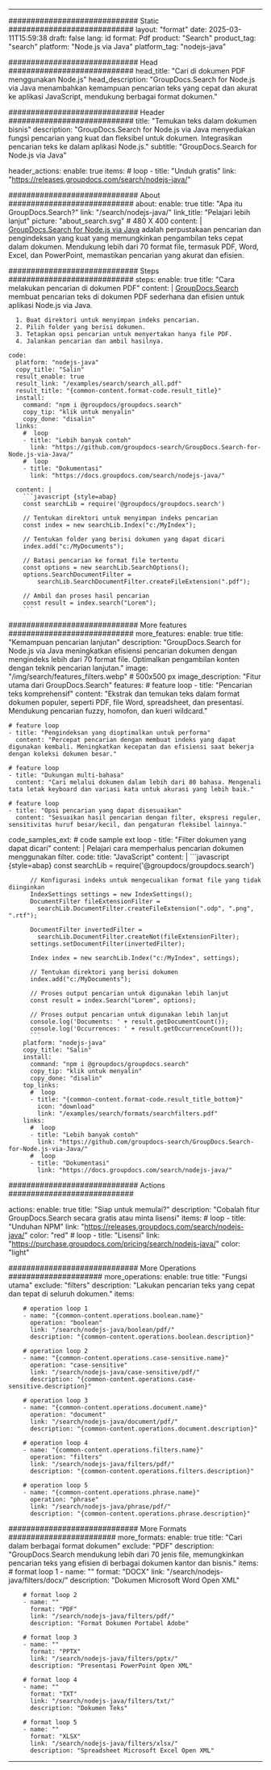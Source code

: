 
---
############################# Static ############################
layout: "format"
date:  2025-03-11T15:59:38
draft: false
lang: id
format: Pdf
product: "Search"
product_tag: "search"
platform: "Node.js via Java"
platform_tag: "nodejs-java"

############################# Head ############################
head_title: "Cari di dokumen PDF menggunakan Node.js"
head_description: "GroupDocs.Search for Node.js via Java menambahkan kemampuan pencarian teks yang cepat dan akurat ke aplikasi JavaScript, mendukung berbagai format dokumen."

############################# Header ############################
title: "Temukan teks dalam dokumen bisnis" 
description: "GroupDocs.Search for Node.js via Java menyediakan fungsi pencarian yang kuat dan fleksibel untuk dokumen. Integrasikan pencarian teks ke dalam aplikasi Node.js."
subtitle: "GroupDocs.Search for Node.js via Java" 

header_actions:
  enable: true
  items:
    #  loop
    - title: "Unduh gratis"
      link: "https://releases.groupdocs.com/search/nodejs-java/"
      
############################# About ############################
about:
    enable: true
    title: "Apa itu GroupDocs.Search?"
    link: "/search/nodejs-java/"
    link_title: "Pelajari lebih lanjut"
    picture: "about_search.svg" # 480 X 400
    content: |
       [GroupDocs.Search for Node.js via Java](/search/nodejs-java/) adalah perpustakaan pencarian dan pengindeksan yang kuat yang memungkinkan pengambilan teks cepat dalam dokumen. Mendukung lebih dari 70 format file, termasuk PDF, Word, Excel, dan PowerPoint, memastikan pencarian yang akurat dan efisien.

############################# Steps ############################
steps:
    enable: true
    title: "Cara melakukan pencarian di dokumen PDF"
    content: |
      [GroupDocs.Search](/search/nodejs-java/) membuat pencarian teks di dokumen PDF sederhana dan efisien untuk aplikasi Node.js via Java.
      
      1. Buat direktori untuk menyimpan indeks pencarian.
      2. Pilih folder yang berisi dokumen.
      3. Tetapkan opsi pencarian untuk menyertakan hanya file PDF.
      4. Jalankan pencarian dan ambil hasilnya.
   
    code:
      platform: "nodejs-java"
      copy_title: "Salin"
      result_enable: true
      result_link: "/examples/search/search_all.pdf"
      result_title: "{common-content.format-code.result_title}"
      install:
        command: "npm i @groupdocs/groupdocs.search"
        copy_tip: "klik untuk menyalin"
        copy_done: "disalin"
      links:
        #  loop
        - title: "Lebih banyak contoh"
          link: "https://github.com/groupdocs-search/GroupDocs.Search-for-Node.js-via-Java/"
        #  loop
        - title: "Dokumentasi"
          link: "https://docs.groupdocs.com/search/nodejs-java/"
          
      content: |
        ```javascript {style=abap}
        const searchLib = require('@groupdocs/groupdocs.search')

        // Tentukan direktori untuk menyimpan indeks pencarian
        const index = new searchLib.Index("c:/MyIndex");

        // Tentukan folder yang berisi dokumen yang dapat dicari
        index.add("c:/MyDocuments");

        // Batasi pencarian ke format file tertentu
        const options = new searchLib.SearchOptions();
        options.SearchDocumentFilter = 
            searchLib.SearchDocumentFilter.createFileExtension(".pdf");

        // Ambil dan proses hasil pencarian
        const result = index.search("Lorem");
        ```            

############################# More features ############################
more_features:
  enable: true
  title: "Kemampuan pencarian lanjutan"
  description: "GroupDocs.Search for Node.js via Java meningkatkan efisiensi pencarian dokumen dengan mengindeks lebih dari 70 format file. Optimalkan pengambilan konten dengan teknik pencarian lanjutan."
  image: "/img/search/features_filters.webp" # 500x500 px
  image_description: "Fitur utama dari GroupDocs.Search"
  features:
    # feature loop
    - title: "Pencarian teks komprehensif"
      content: "Ekstrak dan temukan teks dalam format dokumen populer, seperti PDF, file Word, spreadsheet, dan presentasi. Mendukung pencarian fuzzy, homofon, dan kueri wildcard."

    # feature loop
    - title: "Pengindeksan yang dioptimalkan untuk performa"
      content: "Percepat pencarian dengan membuat indeks yang dapat digunakan kembali. Meningkatkan kecepatan dan efisiensi saat bekerja dengan koleksi dokumen besar."

    # feature loop
    - title: "Dukungan multi-bahasa"
      content: "Cari melalui dokumen dalam lebih dari 80 bahasa. Mengenali tata letak keyboard dan variasi kata untuk akurasi yang lebih baik."

    # feature loop
    - title: "Opsi pencarian yang dapat disesuaikan"
      content: "Sesuaikan hasil pencarian dengan filter, ekspresi reguler, sensitivitas huruf besar/kecil, dan pengaturan fleksibel lainnya."
      
  code_samples_ext:
    # code sample ext loop
    - title: "Filter dokumen yang dapat dicari"
      content: |
        Pelajari cara memperhalus pencarian dokumen menggunakan filter.
      code:
        title: "JavaScript"
        content: |
          ```javascript {style=abap}
          const searchLib = require('@groupdocs/groupdocs.search')
          
          // Konfigurasi indeks untuk mengecualikan format file yang tidak diinginkan
          IndexSettings settings = new IndexSettings();
          DocumentFilter fileExtensionFilter = 
            searchLib.DocumentFilter.createFileExtension(".odp", ".png", ".rtf");

          DocumentFilter invertedFilter = 
            searchLib.DocumentFilter.createNot(fileExtensionFilter);
          settings.setDocumentFilter(invertedFilter);

          Index index = new searchLib.Index("c:/MyIndex", settings);
              
          // Tentukan direktori yang berisi dokumen
          index.add("c:/MyDocuments");

          // Proses output pencarian untuk digunakan lebih lanjut
          const result = index.Search("Lorem", options);
          
          // Proses output pencarian untuk digunakan lebih lanjut
          console.log('Documents: ' + result.getDocumentCount());
          console.log('Occurrences: ' + result.getOccurrenceCount());
          ```
        platform: "nodejs-java"
        copy_title: "Salin"
        install:
          command: "npm i @groupdocs/groupdocs.search"
          copy_tip: "klik untuk menyalin"
          copy_done: "disalin"
        top_links:
          #  loop
          - title: "{common-content.format-code.result_title_bottom}"
            icon: "download"
            link: "/examples/search/formats/searchfilters.pdf"
        links:
          #  loop
          - title: "Lebih banyak contoh"
            link: "https://github.com/groupdocs-search/GroupDocs.Search-for-Node.js-via-Java/"
          #  loop
          - title: "Dokumentasi"
            link: "https://docs.groupdocs.com/search/nodejs-java/"
            

            


############################# Actions ############################

actions:
  enable: true
  title: "Siap untuk memulai?"
  description: "Cobalah fitur GroupDocs.Search secara gratis atau minta lisensi"
  items:
    #  loop
    - title: "Unduhan NPM"
      link: "https://releases.groupdocs.com/search/nodejs-java/"
      color: "red"
        #  loop
    - title: "Lisensi"
      link: "https://purchase.groupdocs.com/pricing/search/nodejs-java/"
      color: "light"


############################# More Operations #####################
more_operations:
    enable: true
    title: "Fungsi utama"
    exclude: "filters"
    description: "Lakukan pencarian teks yang cepat dan tepat di seluruh dokumen."
    items: 
          
        # operation loop 1
        - name: "{common-content.operations.boolean.name}"
          operation: "boolean"
          link: "/search/nodejs-java/boolean/pdf/"
          description: "{common-content.operations.boolean.description}"

        # operation loop 2
        - name: "{common-content.operations.case-sensitive.name}"
          operation: "case-sensitive"
          link: "/search/nodejs-java/case-sensitive/pdf/"
          description: "{common-content.operations.case-sensitive.description}"

        # operation loop 3
        - name: "{common-content.operations.document.name}"
          operation: "document"
          link: "/search/nodejs-java/document/pdf/"
          description: "{common-content.operations.document.description}"

        # operation loop 4
        - name: "{common-content.operations.filters.name}"
          operation: "filters"
          link: "/search/nodejs-java/filters/pdf/"
          description: "{common-content.operations.filters.description}"

        # operation loop 5
        - name: "{common-content.operations.phrase.name}"
          operation: "phrase"
          link: "/search/nodejs-java/phrase/pdf/"
          description: "{common-content.operations.phrase.description}"
          
        
          
############################# More Formats ########################
more_formats:
    enable: true
    title: "Cari dalam berbagai format dokumen"
    exclude: "PDF"
    description: "GroupDocs.Search mendukung lebih dari 70 jenis file, memungkinkan pencarian teks yang efisien di berbagai dokumen kantor dan bisnis."
    items: 
        # format loop 1
        - name: ""
          format: "DOCX"
          link: "/search/nodejs-java/filters/docx/"
          description: "Dokumen Microsoft Word Open XML"
          
        # format loop 2
        - name: ""
          format: "PDF"
          link: "/search/nodejs-java/filters/pdf/"
          description: "Format Dokumen Portabel Adobe"
          
        # format loop 3
        - name: ""
          format: "PPTX"
          link: "/search/nodejs-java/filters/pptx/"
          description: "Presentasi PowerPoint Open XML"

        # format loop 4
        - name: ""
          format: "TXT"
          link: "/search/nodejs-java/filters/txt/"
          description: "Dokumen Teks"
          
        # format loop 5
        - name: ""
          format: "XLSX"
          link: "/search/nodejs-java/filters/xlsx/"
          description: "Spreadsheet Microsoft Excel Open XML"
  

---